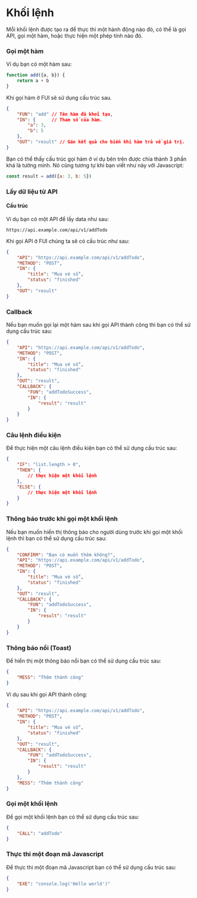 # Khối lệnh

Mỗi khối lệnh được tạo ra để thực thi một hành động nào đó, có thể là gọi API, gọi một hàm, hoặc thực hiện một phép tính nào đó.

### Gọi một hàm

Ví dụ bạn có một hàm sau:

```javascript
function add({a, b}) {
    return a + b
}
```

Khi gọi hàm ở FUI sẽ sử dụng cấu trúc sau.

```json
{
    "FUN": "add" // Tên hàm đã khởi tạo,
    "IN": {      // Tham số của hàm.
        "a": 3,
        "b": 5
    },
    "OUT": "result" // Gán kết quả cho biến khi hàm trả về giá trị.
}
```

Bạn có thể thấy cấu trúc gọi hàm ở ví dụ bên trên được chia thành 3 phần khá là tường minh. Nó cũng tương tự khi bạn viết như này với Javascript:

```javascript
const result = add({a: 3, b: 5})
```

### Lấy dữ liệu từ API&#x20;

#### Cấu trúc

Ví dụ bạn có một API để lấy data như sau:

```
https://api.example.com/api/v1/addTodo
```

Khi gọi API ở FUI chúng ta sẽ có cấu trúc như sau:

```json
{
    "API": "https://api.example.com/api/v1/addTodo",
    "METHOD": "POST",
    "IN": {
        "title": "Mua vé số",
        "status": "finished"
    },
    "OUT": "result"
}
```
### Callback

Nếu bạn muốn gọi lại một hàm sau khi gọi API thành công thì bạn có thể sử dụng cấu trúc sau:

```json
{
    "API": "https://api.example.com/api/v1/addTodo",
    "METHOD": "POST",
    "IN": {
        "title": "Mua vé số",
        "status": "finished"
    },
    "OUT": "result",
    "CALLBACK": {
        "FUN": "addTodoSuccess",
        "IN": {
            "result": "result"
        }
    }
}
```

### Câu lệnh điều kiện

Để thực hiện một câu lệnh điều kiện bạn có thể sử dụng cấu trúc sau:

```json
{
    "IF": "list.length > 0",
    "THEN": {
        // thực hiện một khối lệnh
    },
    "ELSE": {
        // thực hiện một khối lệnh
    }
}
```

### Thông báo trước khi gọi một khối lệnh

Nếu bạn muốn hiển thị thông báo cho người dùng trước khi gọi một khối lệnh thì bạn có thể sử dụng cấu trúc sau:

```json
{
    "CONFIRM": "Bạn có muốn thêm không?",
    "API": "https://api.example.com/api/v1/addTodo",
    "METHOD": "POST",
    "IN": {
        "title": "Mua vé số",
        "status": "finished"
    },
    "OUT": "result",
    "CALLBACK": {
        "FUN": "addTodoSuccess",
        "IN": {
            "result": "result"
        }
    }
}
```

### Thông báo nổi (Toast)

Để hiển thị một thông báo nổi bạn có thể sử dụng cấu trúc sau:

```json
{
    "MESS": "Thêm thành công"
}
```

Ví dụ sau khi gọi API thành công:
    
```json
{
    "API": "https://api.example.com/api/v1/addTodo",
    "METHOD": "POST",
    "IN": {
        "title": "Mua vé số",
        "status": "finished"
    },
    "OUT": "result",
    "CALLBACK": {
        "FUN": "addTodoSuccess",
        "IN": {
            "result": "result"
        }
    },
    "MESS": "Thêm thành công"
}
```

### Gọi một khối lệnh

Để gọi một khối lệnh bạn có thể sử dụng cấu trúc sau:

```json
{
    "CALL": "addTodo"
}
```

### Thực thi một đoạn mã Javascript

Để thực thi một đoạn mã Javascript bạn có thể sử dụng cấu trúc sau:

```json
{
    "EXE": "console.log('Hello world')"
}
```
